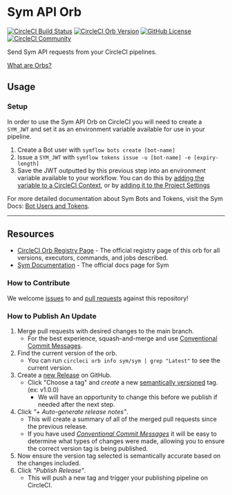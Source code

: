 # Sym API Orb


[![CircleCI Build Status](https://circleci.com/gh/symopsio/sym-orb.svg?style=shield "CircleCI Build Status")](https://circleci.com/gh/symopsio/sym-orb) [![CircleCI Orb Version](https://badges.circleci.com/orbs/sym/sym.svg)](https://circleci.com/orbs/registry/orb/sym/sym) [![GitHub License](https://img.shields.io/badge/license-MIT-lightgrey.svg)](https://raw.githubusercontent.com/symopsio/sym-orb/main/LICENSE) [![CircleCI Community](https://img.shields.io/badge/community-CircleCI%20Discuss-343434.svg)](https://discuss.circleci.com/c/ecosystem/orbs)

Send Sym API requests from your CircleCI pipelines.

[What are Orbs?](https://circleci.com/orbs/)

## Usage
### Setup
In order to use the Sym API Orb on CircleCI you will need to create a `SYM_JWT` and set it as an environment variable
available for use in your pipeline.

1. Create a Bot user with `symflow bots create [bot-name]`
2. Issue a `SYM_JWT` with `symflow tokens issue -u [bot-name] -e [expiry-length]`
3. Save the JWT outputted by this previous step into an environment variable available to your workflow. You can do this by [adding the variable to a CircleCI Context](https://circleci.com/docs/2.0/env-vars#setting-an-environment-variable-in-a-context),
or by [adding it to the Project Settings](https://circleci.com/docs/2.0/env-vars#setting-an-environment-variable-in-a-project)

For more detailed documentation about Sym Bots and Tokens, visit the Sym Docs: [Bot Users and Tokens](https://docs.symops.com/docs/using-bot-tokens).

---

## Resources
- [CircleCI Orb Registry Page](https://circleci.com/orbs/registry/orb/sym/sym) - The official registry page of this orb for all versions, executors, commands, and jobs described.
- [Sym Documentation](https://docs.symops.com/docs) - The official docs page for Sym

### How to Contribute

We welcome [issues](https://github.com/symopsio/sym-orb/issues) to and [pull requests](https://github.com/symopsio/sym-orb/pulls) against this repository!

### How to Publish An Update
1. Merge pull requests with desired changes to the main branch.
    - For the best experience, squash-and-merge and use [Conventional Commit Messages](https://conventionalcommits.org/).
2. Find the current version of the orb.
    - You can run `circleci orb info sym/sym | grep "Latest"` to see the current version.
3. Create a [new Release](https://github.com/symopsio/sym-orb/releases/new) on GitHub.
    - Click "Choose a tag" and _create_ a new [semantically versioned](http://semver.org/) tag. (ex: v1.0.0)
      - We will have an opportunity to change this before we publish if needed after the next step.
4.  Click _"+ Auto-generate release notes"_.
    - This will create a summary of all of the merged pull requests since the previous release.
    - If you have used _[Conventional Commit Messages](https://conventionalcommits.org/)_ it will be easy to determine what types of changes were made, allowing you to ensure the correct version tag is being published.
5. Now ensure the version tag selected is semantically accurate based on the changes included.
6. Click _"Publish Release"_.
    - This will push a new tag and trigger your publishing pipeline on CircleCI.
